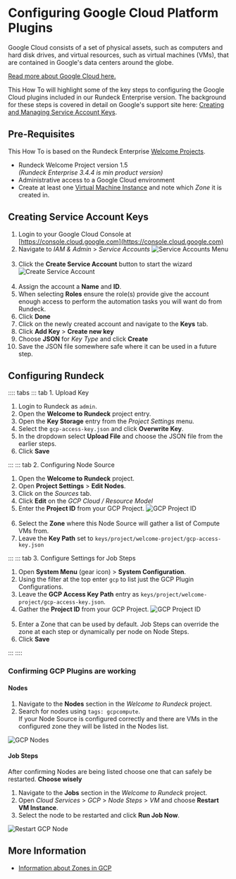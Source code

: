 # Configuring Google Cloud Platform Plugins

Google Cloud consists of a set of physical assets, such as computers and hard disk drives, and virtual resources, such as virtual machines (VMs), that are contained in Google's data centers around the globe.

[Read more about Google Cloud here.](https://cloud.google.com/docs/overview)

This How To will highlight some of the key steps to configuring the Google Cloud plugins included in our Rundeck Enterprise version.  The background for these steps is covered in detail on Google's support site here: [Creating and Managing Service Account Keys](https://cloud.google.com/iam/docs/creating-managing-service-account-keys).

## Pre-Requisites

This How To is based on the Rundeck Enterprise [Welcome Projects](/learning/howto/welcome-project-starter.md).

- Rundeck Welcome Project version 1.5<br>
    _(Rundeck Enterprise 3.4.4 is min product version)_
- Administrative access to a Google Cloud environment
- Create at least one [Virtual Machine Instance](https://cloud.google.com/compute/docs/instances) and note which _Zone_ it is created in.


## Creating Service Account Keys

1. Login to your Google Cloud Console at [https://console.cloud.google.com](https://console.cloud.google.com)
1. Navigate to _IAM & Admin_ > _Service Accounts_
    ![Service Accounts Menu](@assets/img/howto-gcp-svcacctmenu.png)<br><br>
1. Click the **Create Service Account** button to start the wizard
    ![Create Service Account](@assets/img/howto-gcp-createsvcacct.png)<br><br>
1. Assign the account a **Name** and **ID**.
1. When selecting **Roles** ensure the role(s) provide give the account enough access to perform the automation tasks you will want do from Rundeck.
1. Click **Done**
1. Click on the newly created account and navigate to the **Keys** tab.
1. Click **Add Key** > **Create new key**
1. Choose **JSON** for _Key Type_ and click **Create**
1. Save the JSON file somewhere safe where it can be used in a future step.

## Configuring Rundeck

:::: tabs
::: tab 1. Upload Key

1. Login to Rundeck as `admin`.
1. Open the **Welcome to Rundeck** project entry.
1. Open the **Key Storage** entry from the _Project Settings_ menu.
1. Select the `gcp-access-key.json` and click **Overwrite Key**.
1. In the dropdown select **Upload File** and choose the JSON file from the earlier steps.
1. Click **Save**

:::
::: tab 2. Configuring Node Source

1. Open the **Welcome to Rundeck** project.
1. Open **Project Settings** > **Edit Nodes**.
1. Click on the _Sources_ tab.
1. Click **Edit** on the _GCP Cloud / Resource Model_
1. Enter the **Project ID** from your GCP Project.
    ![GCP Project ID](@assets/img/howto-gcp-projectid.png)<br><br>
1. Select the **Zone** where this Node Source will gather a list of Compute VMs from.
1. Leave the **Key Path** set to `keys/project/welcome-project/gcp-access-key.json`

:::
::: tab 3. Configure Settings for Job Steps

1. Open **System Menu** (gear icon) > **System Configuration**.
1. Using the filter at the top enter `gcp` to list just the GCP Plugin Configurations.
1. Leave the **GCP Access Key Path** entry as `keys/project/welcome-project/gcp-access-key.json`.
1. Gather the **Project ID** from your GCP Project.
    ![GCP Project ID](@assets/img/howto-gcp-projectid.png)<br><br>
1. Enter a Zone that can be used by default.  Job Steps can override the zone at each step or dynamically per node on Node Steps.
1. Click **Save**

:::
::::

### Confirming GCP Plugins are working

#### Nodes

1. Navigate to the **Nodes** section in the _Welcome to Rundeck_ project.
1. Search for nodes using `tags: gcpcompute`.<br>If your Node Source is configured correctly and there are VMs in the configured zone they will be listed in the Nodes list.

![GCP Nodes](@assets/img/howto-gcp-gcpnodes.png)

#### Job Steps

After confirming Nodes are being listed choose one that can safely be restarted.  **Choose wisely**

1. Navigate to the **Jobs** section in the _Welcome to Rundeck_ project.
1. Open _Cloud Services_ > _GCP_ > _Node Steps_ > _VM_ and choose **Restart VM Instance**.
1. Select the node to be restarted and click **Run Job Now**.

![Restart GCP Node](@assets/img/howto-gcp-restartnode.png)

## More Information

- [Information about Zones in GCP](https://cloud.google.com/compute/docs/regions-zones)
